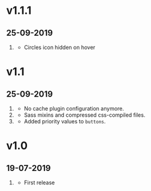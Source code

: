 # v1.1.1
##  25-09-2019

1. [](#bugfix)
    * Circles icon hidden on hover

# v1.1
##  25-09-2019

1. [](#bugfix)
    * No cache plugin configuration anymore.
2. [](#improved)
    * Sass mixins and compressed css-compiled files.
3. [](#new)
    * Added priority values to `buttons`.

# v1.0
##  19-07-2019

1. [](#new)
    * First release